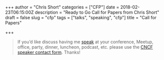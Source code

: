 +++
author = "Chris Short"
categories = ["CFP"]
date = 2018-02-23T06:15:00Z
description = "Ready to Go Call for Papers from Chris Short"
draft = false
slug = "cfp"
tags = ["talks", "speaking", "cfp"]
title = "Call for Papers"

+++

> If you’d like discuss having me [speak](/speaking/) at your conference, Meetup, office, party, dinner, luncheon, podcast, etc. please use the [CNCF speaker contact form](https://www.cncf.io/speaker/chrisshort/). Thanks!